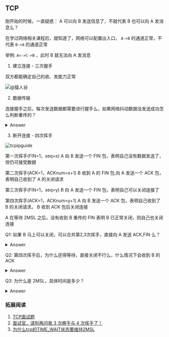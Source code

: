 
## TCP

刚开始的时候，一直疑惑： A 可以向 B 发送信息了，不就代表 B 也可以向 A 发消息么？

在学过网络相关课程后，就知道了，网络可以配置出入口， `A->B` 的通道正常，不代表 `B->A` 的通道正常

举例: `A<->C->B` ，此时 B 就无法向 A 发消息



1. 建立连接 - 三次握手

双方都能确定自己的收、发能力正常

![@猿人谷](https://user-gold-cdn.xitu.io/2019/10/8/16da9fd28a45bd19?imageView2/0/w/1280/h/960/format/webp/ignore-error/1)

2. 数据传输

连接握手之后，每次发送数据都需要进行握手么，如果网络抖动数据没发送成功怎么判断重传的？


<details>
 <summary>Answer</summary>
  
  不需要， A 向 B 发送完数据， B 会给关于收到信息的回馈
</details>

3. 断开连接 - 四次挥手


![tcpipguide](https://my-1255788407.cos.ap-shanghai.myqcloud.com/tcp_close.png)

第一次挥手(FIN=1，seq=x) A 向 B 发送一个 FIN 包，表明自己没有数据发送了，但仍可接受数据

第二次挥手(ACK=1，ACKnum=x+1) B 收到 A 的 FIN 包,向 A 发送一个 ACK 包，表明自己收到了 A 的关闭请求

第三次挥手(FIN=1，seq=y) B 向 A 发送一个 FIN 包，表明自己可以关闭连接了

第四次挥手(ACK=1，ACKnum=y+1) A 向 B 发送一个 ACK 包，表明自己收到了 B 的关闭请求。 B 收到 ACK 包后关闭连接

A 在等待 2MSL 之后，没有收到 B 重传的 FIN 表明 B 已正常关闭，则自己也关闭连接

Q1: 如果 B 马上可以关闭，可以合并第2,3次挥手，直接向 A 发送 ACK,FIN 么？

<details>
  <summary>Answer</summary>

  可以， RFC793 3.5节有提到这个优化
  
  参考自[tcp/ip 四次挥手？no, 还有三次挥手](https://blog.csdn.net/zqz_zqz/article/details/79548381)

  但是很多场景是依赖于应用层的，B 收到 A 的关闭请求，需要询问应用层，等待关闭的回馈，反正都要等，为什么不早点把 ACK 包发出去呢？当然，应用层想直接关闭（即使还有消息未发送也不发了）也可以，这样传输效率更高，就是多了 B 和应用层消息交互的短暂时间

  参考自[TCP中断可以用3次挥手吗？](https://www.zhihu.com/question/50646354)
</details>


Q2: 第四次挥手后，为什么还得等待，直接关闭不行么，什么情况下会收到 B 的 ACK
<details>
 <summary>Answer</summary>
  
  不可以，如果第四次挥手 A 发往 B 的 ACK 包丢失了，那 B 什么时候关闭？如果说 B 发完 FIN 包直接关闭，那要是 FIN 包丢了呢？那 A 也不知道自己什么时候关闭

  所以 B 在发完 FIN 包之后会进入 LAST-ACK 状态，在一定时间内没收到 A 的回复，要么 FIN 丢了，要么 ACK 丢了，所以 B 不断的重发 FIN 给 A 告诉 A 自己没收到其发过来的 ACK

  因此 A 在需要等待一段时间，根据 B 有没有重发 FIN 来判断自己的 ACK 有没有发送成功
</details>

Q3: 为什么是 2MSL，具体时间是多少？ 

<details>
 <summary>Answer</summary>
  
  MSL （Maximum Segment Lifetime）即报文段最大生存时间，是任何报文在网络上存在的最长时间，超过这个时间的报文将被丢弃。可以在 OS 中可以设置值的大小，例如我本机是 60s 
  > 参考自[Linux和Windows系统修改MSL的值](https://blog.csdn.net/qwertyupoiuytr/article/details/71436967)


  回到问题，为什么是 2MSL ？ 
  
  为什么TCP4次挥手时等待为2MSL？ - tony.chenjy的回答 - 知乎
https://www.zhihu.com/question/67013338/answer/510241374

  如果第一次的 fin 比最后一次快，A 将收不到 FIN 就断开了，而 B 也会重试几次达到上限然后断开

  <s>感觉不太对？以后理解了再更新

  还有一个避免连接混用的功能，暂时不分析了</s>

  B 在发完 FIN 后其实是会不断重传 FIN 包直至超时。我们设想这样一个场景， A 向 B 回了 ack 包了，假设花了 1 MSL 后 B 收到了(此后B就关闭了)，于此同时的前一刻，B 重传了一个 FIN ，花了 1 MSL 给了 A。这时候 A 需要重新计时（在 2MSL 范围内），因为不确定 ACK 是否被 B 收到。由于 B 关闭了不会再重传 FIN，所以重新计时的 2MSL 后 A 也关闭了。
  
  还是上面的例子，假设 A 花了 0.99 MSL 后丢了，于此同时的前一刻，B 重传了一个 FIN ，需要花 1MSL 才能到 A 。如果 A 不等 2MSL 比如等 1.5MSL 就关闭了，则收不到 B 重传的 FIN 。进而导致 B 无法关闭。

</details>

### 拓展阅读

1. [TCP面试题](https://github.com/Advanced-Interview-Question/front-end-interview/blob/dev/docs/guide/tcp.md)
2. [面试官，请别再问我 3 次握手与 4 次挥手了！
](https://juejin.im/post/5d9c284b518825095879e7a5)
3. [为什么tcp的TIME_WAIT状态要维持2MSL](https://cloud.tencent.com/developer/article/1450264)